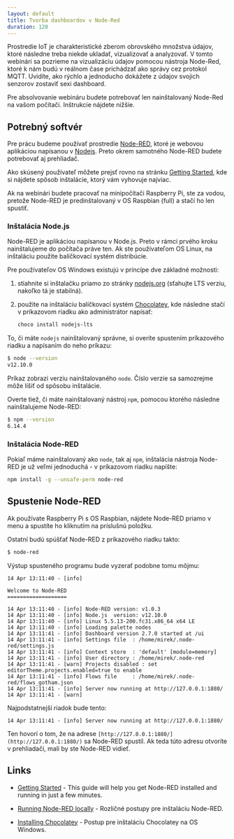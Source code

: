 ```yaml
---
layout: default
title: Tvorba dashboardov v Node-Red
duration: 120
---
```


Prostredie IoT je charakteristické zberom obrovského množstva údajov, ktoré následne treba niekde ukladať, vizualizovať a analyzovať. V tomto webinári sa pozrieme na vizualizáciu údajov pomocou nástroja Node-Red, ktoré k nám budú v reálnom čase prichádzať ako správy cez protokol MQTT. Uvidíte, ako rýchlo a jednoducho dokážete z údajov svojich senzorov zostaviť sexi dashboard.

Pre absolvovanie webináru budete potrebovať len nainštalovaný Node-Red na vašom počítači. Inštrukcie nájdete nižšie.

## Potrebný softvér

Pre prácu budeme používať prostredie [Node-RED](https://nodered.org), ktoré je webovou aplikáciou napísanou v [Nodejs](https://nodejs.org/en/). Preto okrem samotného Node-RED budete potrebovať aj prehliadač.

Ako skúsený používateľ môžete prejsť rovno na stránku [Getting Started](https://nodered.org/docs/getting-started/), kde si nájdete spôsob inštalácie, ktorý vám vyhovuje najviac.

Ak na webinári budete pracovať na minipočítači Raspberry Pi, ste za vodou, pretože Node-RED je predinštalovaný v OS Raspbian (full) a stačí ho len spustiť.

### Inštalácia Node.js

Node-RED je aplikáciou napísanou v Node.js. Preto v rámci prvého kroku nainštalujeme do počítača práve ten. Ak ste používateľom OS Linux, na inštaláciu použite balíčkovací systém distribúcie.

Pre používateľov OS Windows existujú v príncípe dve základné možnosti:

1. stiahnite si inštalačku priamo zo stránky [nodejs.org](https://nodejs.org/) (sťahujte LTS verziu, nakoľko tá je stabilná).

2. použite na inštaláciu balíčkovací systém [Chocolatey](https://chocolatey.org), kde následne stačí v príkazovom riadku ako administrátor napísať:

   ```bash
   choco install nodejs-lts
   ```

To, či máte `nodejs` nainštalovaný správne, si overíte spustením príkazového riadku a napísaním do neho príkazu:

```bash
$ node --version
v12.10.0
```

Príkaz zobrazí verziu nainštalovaného `node`. Číslo verzie sa samozrejme môže líšiť od spôsobu inštalácie.

Overte tiež, či máte nainštalovaný nástroj `npm`, pomocou ktorého následne nainštalujeme Node-RED:

```bash
$ npm --version
6.14.4
```


### Inštalácia Node-RED

Pokiaľ máme nainštalovaný ako `node`, tak aj `npm`, inštalácia nástroja Node-RED je už veľmi jednoduchá - v príkazovom riadku napíšte:

```bash
npm install -g --unsafe-perm node-red
```


## Spustenie Node-RED

Ak používate Raspberry Pi s OS Raspbian, nájdete Node-RED priamo v menu a spustíte ho kliknutím na príslušnú položku.

Ostatní budú spúšťať Node-RED z príkazového riadku takto:

```bash
$ node-red
```

Výstup spusteného programu bude vyzerať podobne tomu môjmu:

```
14 Apr 13:11:40 - [info]

Welcome to Node-RED
===================

14 Apr 13:11:40 - [info] Node-RED version: v1.0.3
14 Apr 13:11:40 - [info] Node.js  version: v12.10.0
14 Apr 13:11:40 - [info] Linux 5.5.13-200.fc31.x86_64 x64 LE
14 Apr 13:11:40 - [info] Loading palette nodes
14 Apr 13:11:41 - [info] Dashboard version 2.7.0 started at /ui
14 Apr 13:11:41 - [info] Settings file  : /home/mirek/.node-red/settings.js
14 Apr 13:11:41 - [info] Context store  : 'default' [module=memory]
14 Apr 13:11:41 - [info] User directory : /home/mirek/.node-red
14 Apr 13:11:41 - [warn] Projects disabled : set editorTheme.projects.enabled=true to enable
14 Apr 13:11:41 - [info] Flows file     : /home/mirek/.node-red/flows_gotham.json
14 Apr 13:11:41 - [info] Server now running at http://127.0.0.1:1880/
14 Apr 13:11:41 - [warn]
```

Najpodstatnejší riadok bude tento:

```
14 Apr 13:11:41 - [info] Server now running at http://127.0.0.1:1880/
```

Ten hovorí o tom, že na adrese `[http://127.0.0.1:1880/](http://127.0.0.1:1880/)` sa Node-RED spustil. Ak teda túto adresu otvoríte v prehliadači, mali by ste Node-RED vidieť.


## Links

* [Getting Started](https://nodered.org/docs/getting-started/) - This guide will help you get Node-RED installed and running in just a few minutes.

* [Running Node-RED locally](https://nodered.org/docs/getting-started/local) - Rozličné postupy pre inštaláciu Node-RED.

* [Installing Chocolatey](https://chocolatey.org/install) - Postup pre inštaláciu Chocolatey na OS Windows.



